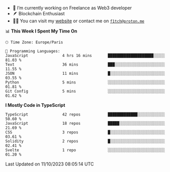 - 🔭 I’m currently working on Freelance as Web3 developer
- 🪶 Blockchain Enthusiast
- 👨‍💻 You can visit my [website](https://f1tch.xyz) or contact me on [`f1tch@proton.me`](mailto:f1tch@proton.me)

<!--START_SECTION:waka-->
📊 **This Week I Spent My Time On** 

```text
🕑︎ Time Zone: Europe/Paris

💬 Programming Languages: 
JavaScript               4 hrs 16 mins       ████████████████████░░░░░   81.03 % 
Text                     36 mins             ███░░░░░░░░░░░░░░░░░░░░░░   11.55 % 
JSON                     11 mins             █░░░░░░░░░░░░░░░░░░░░░░░░   03.55 % 
Python                   5 mins              ░░░░░░░░░░░░░░░░░░░░░░░░░   01.81 % 
Git Config               5 mins              ░░░░░░░░░░░░░░░░░░░░░░░░░   01.62 % 
```

**I Mostly Code in TypeScript** 

```text
TypeScript               42 repos            █████████████░░░░░░░░░░░░   50.60 % 
JavaScript               18 repos            █████░░░░░░░░░░░░░░░░░░░░   21.69 % 
CSS                      3 repos             █░░░░░░░░░░░░░░░░░░░░░░░░   03.61 % 
Solidity                 2 repos             █░░░░░░░░░░░░░░░░░░░░░░░░   02.41 % 
Svelte                   1 repo              ░░░░░░░░░░░░░░░░░░░░░░░░░   01.20 % 
```




 Last Updated on 11/10/2023 08:05:14 UTC
<!--END_SECTION:waka-->
